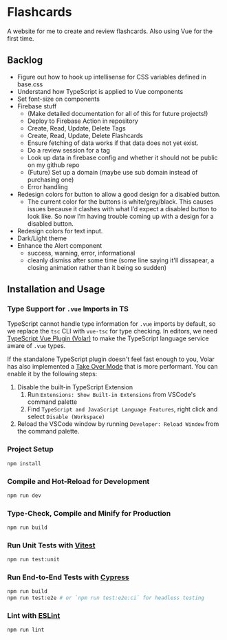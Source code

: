# Flashcards

A website for me to create and review flashcards. Also using Vue for the first time.

## Backlog

- Figure out how to hook up intellisense for CSS variables defined in base.css
- Understand how TypeScript is applied to Vue components
- Set font-size on components
- Firebase stuff
  - (Make detailed documentation for all of this for future projects!)
  - Deploy to Firebase Action in repository
  - Create, Read, Update, Delete Tags
  - Create, Read, Update, Delete Flashcards
  - Ensure fetching of data works if that data does not yet exist.
  - Do a review session for a tag
  - Look up data in firebase config and whether it should not be public on my github repo
  - (Future) Set up a domain (maybe use sub domain instead of purchasing one)
  - Error handling
- Redesign colors for button to allow a good design for a disabled button. 
  - The current color for the buttons is white/grey/black. This causes issues because it clashes with what I’d expect a disabled button to look like. So now I’m having trouble coming up with a design for a disabled button.
- Redesign colors for text input. 
- Dark/Light theme
- Enhance the Alert component
  - success, warning, error, informational
  - cleanly dismiss after some time (some line saying it'll dissapear, a closing animation rather than it being so sudden)

## Installation and Usage

### Type Support for `.vue` Imports in TS

TypeScript cannot handle type information for `.vue` imports by default, so we replace the `tsc` CLI with `vue-tsc` for type checking. In editors, we need [TypeScript Vue Plugin (Volar)](https://marketplace.visualstudio.com/items?itemName=johnsoncodehk.vscode-typescript-vue-plugin) to make the TypeScript language service aware of `.vue` types.

If the standalone TypeScript plugin doesn't feel fast enough to you, Volar has also implemented a [Take Over Mode](https://github.com/johnsoncodehk/volar/discussions/471#discussioncomment-1361669) that is more performant. You can enable it by the following steps:

1. Disable the built-in TypeScript Extension
   1. Run `Extensions: Show Built-in Extensions` from VSCode's command palette
   2. Find `TypeScript and JavaScript Language Features`, right click and select `Disable (Workspace)`
2. Reload the VSCode window by running `Developer: Reload Window` from the command palette.

### Project Setup

```sh
npm install
```

### Compile and Hot-Reload for Development

```sh
npm run dev
```

### Type-Check, Compile and Minify for Production

```sh
npm run build
```

### Run Unit Tests with [Vitest](https://vitest.dev/)

```sh
npm run test:unit
```

### Run End-to-End Tests with [Cypress](https://www.cypress.io/)

```sh
npm run build
npm run test:e2e # or `npm run test:e2e:ci` for headless testing
```

### Lint with [ESLint](https://eslint.org/)

```sh
npm run lint
```
